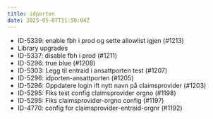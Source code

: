 ```yaml
---
title: idporten
date: 2025-05-07T11:50:04Z
---
```

- ID-5339: enable fbh i prod og sette allowlist igjen (#1213)
- Library upgrades
- ID-5337: disable fbh i prod (#1211)
- ID-5296: true blue (#1208)
- ID-5303: Legg til entraid i ansattporten test (#1207)
- ID-5296: idporten-ansattporten (#1205)
- ID-5296: Oppdatere login ift nytt navn på claimsprovider (#1203)
- ID-5295: Fiks test config claimsprovider orgno (#1198)
- ID-5295: Fiks claimsprovider-orgno config (#1197)
- ID-4770: config for claimsprovider-entraid-orgnr (#1192)

